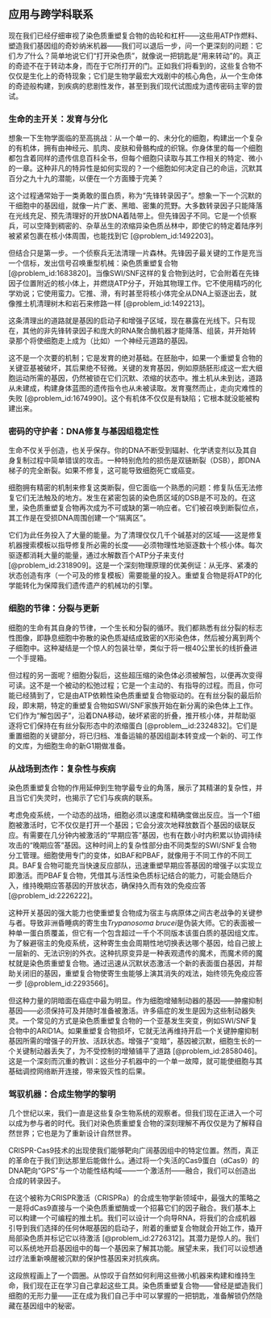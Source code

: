 ## 应用与跨学科联系

现在我们已经仔细审视了染色质重塑复合物的齿轮和杠杆——这些用ATP作燃料、塑造我们基因组的奇妙纳米机器——我们可以退后一步，问一个更深刻的问题：它们*为了*什么？简单地说它们“打开染色质”，就像说一把钥匙是“用来转动”的。真正的奇迹不在于转动本身，而在于它所打开的门。正如我们将看到的，这些复合物不仅仅是生化上的奇特现象；它们是生物学最宏大戏剧中的核心角色，从一个生命体的奇迹般构建，到疾病的悲剧性发作，甚至到我们现代试图成为遗传密码主宰的尝试。

### 生命的主开关：发育与分化

想象一下生物学面临的至高挑战：从一个单一的、未分化的细胞，构建出一个复杂的有机体，拥有由神经元、肌肉、皮肤和骨骼构成的织锦。你身体里的每一个细胞都包含着同样的遗传信息百科全书，但每个细胞只读取与其工作相关的特定、微小的一章。这种非凡的特异性是如何实现的？一个细胞如何决定自己的命运，沉默其百分之九十九的潜能，以便在一个方面臻于完美？

这个过程通常始于一类勇敢的蛋白质，称为“先锋转录因子”。想象一下一个沉默的干细胞中的基因组，就像一片广袤、黑暗、密集的荒野。大多数转录因子只能降落在光线充足、预先清理好的开放DNA着陆带上。但先锋因子不同。它是一个侦察兵，可以空降到稠密的、杂草丛生的浓缩异染色质丛林中，即使它的特定着陆序列被紧紧包裹在核小体周围，也能找到它 [@problem_id:1492203]。

但结合只是第一步。一个侦察兵无法清理一片森林。先锋因子最关键的工作是充当一个信标，发出信号召唤重型机械：染色质重塑复合物 [@problem_id:1683820]。当像SWI/SNF这样的复合物到达时，它会附着在先锋因子位置附近的核小体上，并燃烧ATP分子，开始其物理工作。它不使用精巧的化学劝说；它使用蛮力。它推、滑，有时甚至将核小体完全从DNA上驱逐出去，就像推土机清理树木和岩石来修路一样 [@problem_id:1492213]。

这条清理出的道路就是基因的启动子和增强子区域，现在暴露在光线下。只有现在，其他的非先锋转录因子和庞大的RNA聚合酶机器才能降落、组装，并开始转录那个将使细胞走上成为（比如）一个神经元道路的基因。

这不是一个次要的机制；它是发育的绝对基础。在胚胎中，如果一个重塑复合物的关键亚基被破坏，其后果绝不轻微。关键的发育基因，例如原肠胚形成这一宏大细胞运动所需的基因，仍然被锁在它们沉默、浓缩的状态中。推土机从未到达，道路从未建成，构建身体蓝图的遗传指令也从未被读取。发育戛然而止，走向灾难性的失败 [@problem_id:1674990]。这个有机体不仅仅是有缺陷；它根本就没能被构建出来。

### 密码的守护者：DNA修复与基因组稳定性

生命不仅关乎创造，也关乎保存。你的DNA不断受到辐射、化学诱变剂以及其自身复制过程中简单错误的攻击。一种特别危险的损伤是双链断裂（DSB），即DNA梯子的完全断裂。如果不修复，这可能导致细胞死亡或癌变。

细胞拥有精密的机制来修复这类断裂，但它面临一个熟悉的问题：修复队伍无法修复它们无法触及的地方。发生在紧密包装的染色质区域的DSB是不可及的。在这里，染色质重塑复合物再次成为不可或缺的第一响应者。它们被召唤到断裂位点，其工作是在受损DNA周围创建一个“隔离区”。

它们为此任务投入了大量的能量。为了清理仅仅几千个碱基对的区域——这是修复机器搜索模板以指导修复所必需的长度——必须物理性地驱逐数十个核小体。每次驱逐都消耗大量的能量，通过水解数百个ATP分子来支付 [@problem_id:2318909]。这是一个深刻物理原理的优美例证：从无序、紧凑的状态创造有序（一个可及的修复模板）需要能量的投入。重塑复合物是将ATP的化学能转化为保障我们遗传遗产的机械功的引擎。

### 细胞的节律：分裂与更新

细胞的生命有其自身的节律，一个生长和分裂的循环。我们都熟悉有丝分裂的标志性图像，即静息细胞中弥散的染色质凝结成致密的X形染色体，然后被分离到两个子细胞中。这种凝结是一个惊人的包装壮举，类似于将一根40公里长的线折叠进一个手提箱。

但过程的另一面呢？细胞分裂后，这些超压缩的染色体必须被解包，以便再次变得可读。这不是一个被动的松弛过程；它是一个主动的、有指导的过程。而且，你可能已经猜到了，它是由ATP依赖性染色质重塑复合物驱动的。在有丝分裂的最后阶段，即末期，特定的重塑复合物如SWI/SNF家族开始在新分离的染色体上工作。它们作为“解包因子”，沿着DNA移动，破坏紧密的折叠，推开核小体，并帮助驱逐将它们保持在有丝分裂形态中的浓缩蛋白 [@problem__id:2324832]。它们是重置细胞的关键部分，将已归档、准备运输的基因组副本转变成一个新的、可工作的文库，为细胞生命的新G1期做准备。

### 从战场到杰作：复杂性与疾病

染色质重塑复合物的作用延伸到生物学最专业的角落，展示了其精湛的复杂性，并且当它们失灵时，也揭示了它们与疾病的联系。

考虑免疫系统，一个动态的战场，细胞必须以速度和精确度做出反应。当一个T细胞被激活时，它不仅仅是打开一个基因；它会分波次地释放数百个基因的级联反应。有需要在几分钟内被激活的“早期应答”基因，也有在数小时内积累以协调持续攻击的“晚期应答”基因。这种时间上的复杂性部分由不同类型的SWI/SNF复合物分工管理。细胞使用专门的变体，如BAF和PBAF，就像用于不同工作的不同工具。BAF复合物可能充当快速反应部队，迅速重塑早期应答基因的增强子以实现立即激活。而PBAF复合物，凭借其与活性染色质标记结合的能力，可能会随后介入，维持晚期应答基因的开放状态，确保持久而有效的免疫应答 [@problem_id:2226222]。

这种开关基因的强大能力也使重塑复合物成为宿主与病原体之间古老战争的关键参与者。导致非洲昏睡病的寄生虫*Trypanosoma brucei*是伪装大师。它的表面被一种单一蛋白质覆盖，但它有一个包含超过一千个不同版本该蛋白质的基因组文库。为了躲避宿主的免疫系统，这种寄生虫会周期性地切换表达哪个基因，给自己披上一层新的、无法识别的外衣。这种抗原变异是一种表观遗传的魔术，而魔术师的魔杖就是染色质重塑复合物。通过迅速从沉默状态激活一个新的表面蛋白基因，并帮助关闭旧的基因，重塑复合物使寄生虫能够上演其消失的戏法，始终领先免疫应答一步 [@problem_id:2293566]。

但这种力量的阴暗面在癌症中最为明显。作为细胞增殖制动器的基因——肿瘤抑制基因——必须保持可及并随时准备被激活。许多癌症的发生是因为这些制动器失灵。一个常见的方式是染色质重塑复合物的一个亚基发生突变，例如SWI/SNF复合物中的ARID1A。如果重塑复合物损坏，它就无法再维持开启一个关键肿瘤抑制基因所需的增强子的开放、活跃状态。增强子“变暗”，基因被沉默，细胞生长的一个关键制动器丢失了，为不受控制的增殖铺平了道路 [@problem_id:2858046]。这是一个深刻而沉重的教训：这些分子机器中的一个单一故障，就可能使细胞与其基础调控网络断开连接，带来毁灭性的后果。

### 驾驭机器：合成生物学的黎明

几个世纪以来，我们一直是这些复杂生物系统的观察者。但我们现在正进入一个可以成为参与者的时代。我们对染色质重塑复合物的深刻理解不再仅仅是为了解释自然世界；它也是为了重新设计自然世界。

CRISPR-Cas9技术的出现使我们能够靶向广阔基因组中的特定位置。然而，真正的革命在于我们到达那里后能做什么。通过将一个失活的Cas9蛋白（dCas9）的DNA靶向“GPS”与一个功能性结构域——一个激活剂——融合，我们可以创造出合成的转录因子。

在这个被称为CRISPR激活（CRISPRa）的合成生物学新领域中，最强大的策略之一是将dCas9直接与一个染色质重塑酶或一个招募它们的因子融合。我们基本上可以构建一个可编程的推土机。我们可以设计一个向导RNA，将我们的合成机器引导到我们选择的任何休眠基因的启动子，附着的重塑复合物就会开始工作，撬开局部染色质并标记它以待激活 [@problem_id:2726312]。其潜力是惊人的。我们可以系统地开启基因组中的每一个基因来了解其功能。展望未来，我们可以设想通过疗法重新唤醒被沉默的保护性基因来对抗疾病。

这段旅程画上了一个圆圈。从惊叹于自然如何利用这些微小机器来构建和维持生命，我们现在正在学习自己拿起这些工具。染色质重塑复合物——曾经是塑造我们细胞的无形力量——正在成为我们自己手中可以掌握的一把钥匙，准备解锁仍然隐藏在基因组中的秘密。
